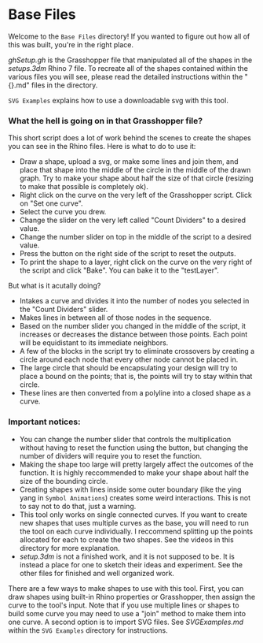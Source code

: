 # Base Files

Welcome to the `Base Files` directory! If you wanted to figure out how all of this was built, you're in the right place. 

*ghSetup.gh* is the Grasshopper file that manipulated all of the shapes in the *setups.3dm* Rhino 7 file. To recreate all of the shapes contained within the various files you will see, please read the detailed instructions within the "{}.md" files in the directory.

`SVG Examples` explains how to use a downloadable svg with this tool.

### What the hell is going on in that Grasshopper file?

This short script does a lot of work behind the scenes to create the shapes you can see in the Rhino files. Here is what to do to use it:

- Draw a shape, upload a svg, or make some lines and join them, and place that shape into the middle of the circle in the middle of the drawn graph. Try to make your shape about half the size of that circle (resizing to make that possible is completely ok).
- Right click on the curve on the very left of the Grasshopper script. Click on "Set one curve".
- Select the curve you drew.
- Change the slider on the very left called "Count Dividers" to a desired value.
- Change the number slider on top in the middle of the script to a desired value.
- Press the button on the right side of the script to reset the outputs.
- To print the shape to a layer, right click on the curve on the very right of the script and click "Bake". You can bake it to the "testLayer".

But what is it acutally doing?

- Intakes a curve and divides it into the number of nodes you selected in the "Count Dividers" slider.
- Makes lines in between all of those nodes in the sequence.
- Based on the number slider you changed in the middle of the script, it increases or decreases the distance between those points. Each point will be equidistant to its immediate neighbors.
- A few of the blocks in the script try to eliminate crossovers by creating a circle around each node that every other node cannot be placed in.
- The large circle that should be encapsulating your design will try to place a bound on the points; that is, the points will try to stay within that circle.
- These lines are then converted from a polyline into a closed shape as a curve.


### Important notices:
- You can change the number slider that controls the multiplication without having to reset the function using the button, but changing the number of dividers will require you to reset the function.
- Making the shape too large will pretty largely affect the outcomes of the function. It is highly reccommended to make your shape about half the size of the bounding circle.
- Creating shapes with lines inside some outer boundary (like the ying yang in `Symbol Animations`) creates some weird interactions. This is not to say not to do that, just a warning.
- This tool only works on single connected curves. If you want to create new shapes that uses multiple curves as the base, you will need to run the tool on each curve individually. I reccommend splitting up the points allocated for each to create the two shapes. See the videos in this directory for more explanation.
- *setup.3dm* is not a finished work, and it is not supposed to be. It is instead a place for one to sketch their ideas and experiment. See the other files for finished and well organized work.

There are a few ways to make shapes to use with this tool. First, you can draw shapes using built-in Rhino properties or Grasshopper, then assign the curve to the tool's input. Note that if you use multiple lines or shapes to build some curve you may need to use a "join" method to make them into one curve. A second option is to import SVG files. See *SVGExamples.md* within the `SVG Examples` directory for instructions.
